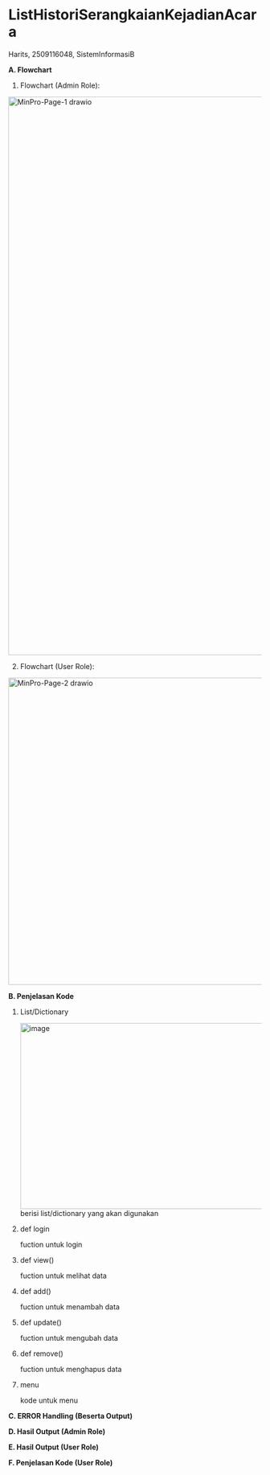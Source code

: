# ListHistoriSerangkaianKejadianAcara
Harits, 2509116048, SistemInformasiB

**A. Flowchart**

1. Flowchart (Admin Role):

<img width="809" height="1111" alt="MinPro-Page-1 drawio" src="https://github.com/user-attachments/assets/73669ce0-443f-4cc0-861d-c7285c4cc48d" />

2. Flowchart (User Role):

<img width="621" height="611" alt="MinPro-Page-2 drawio" src="https://github.com/user-attachments/assets/bdf467e6-8ed3-471e-b5a1-3ac680cbbbb1" />

**B. Penjelasan Kode**

1. List/Dictionary

   <img width="842" height="370" alt="image" src="https://github.com/user-attachments/assets/44461f60-a107-421b-9cd3-51cda58d7973" />
   berisi list/dictionary yang akan digunakan
   
3. def login


   fuction untuk login

4. def view()


   fuction untuk melihat data

5. def add()


   fuction untuk menambah data

6. def update()

   fuction untuk mengubah data

7. def remove()


   fuction untuk menghapus data

8. menu

   kode untuk menu


**C. ERROR Handling (Beserta Output)**

**D. Hasil Output (Admin Role)**

**E. Hasil Output (User Role)**

**F. Penjelasan Kode (User Role)**
